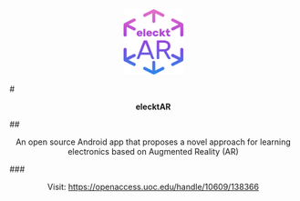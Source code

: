 <p align="center">
  <img width="105" height="115" src="https://github.com/vsafontlopez/elecktAR/blob/main/assets/elecktAR_icon.png">
</p>

#<b><p align="center">elecktAR</p></b>
  
##<p align="center">An open source Android app that proposes a novel approach for learning electronics based on Augmented Reality (AR)</p>

###<p align="center">Visit: https://openaccess.uoc.edu/handle/10609/138366</p>

